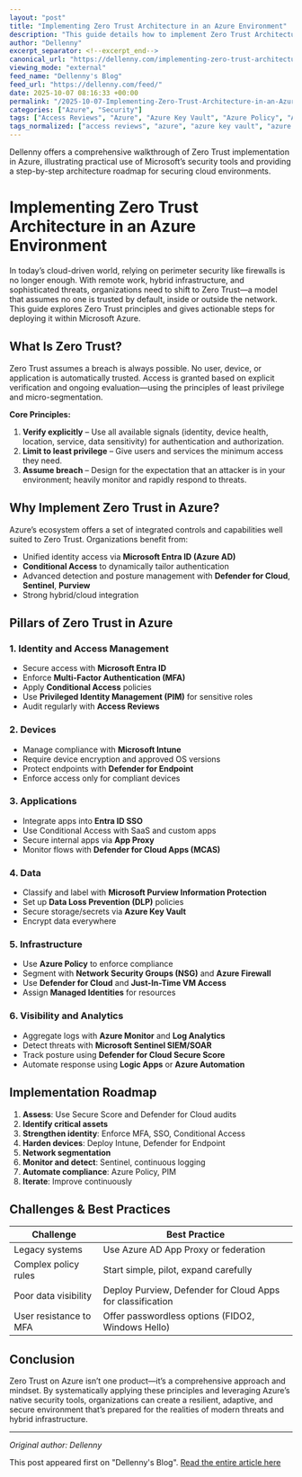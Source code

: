 ```yaml
---
layout: "post"
title: "Implementing Zero Trust Architecture in an Azure Environment"
description: "This guide details how to implement Zero Trust Architecture using Microsoft Azure’s built-in security tools and services. It covers Zero Trust principles, key pillars such as identity, device, application, data, and infrastructure protection, and provides a practical roadmap for rolling out Zero Trust strategies in the cloud. Readers learn how to leverage Microsoft Entra ID, Conditional Access, Defender for Cloud, Microsoft Sentinel, and other Azure-native features to secure modern, hybrid environments and address common challenges."
author: "Dellenny"
excerpt_separator: <!--excerpt_end-->
canonical_url: "https://dellenny.com/implementing-zero-trust-architecture-in-an-azure-environment/"
viewing_mode: "external"
feed_name: "Dellenny's Blog"
feed_url: "https://dellenny.com/feed/"
date: 2025-10-07 08:16:33 +00:00
permalink: "/2025-10-07-Implementing-Zero-Trust-Architecture-in-an-Azure-Environment.html"
categories: ["Azure", "Security"]
tags: ["Access Reviews", "Azure", "Azure Key Vault", "Azure Policy", "Azure Security", "Cloud Security", "Conditional Access", "Data Loss Prevention", "Defender For Endpoint", "Identity And Access Management", "Microsoft Defender", "Microsoft Entra ID", "Microsoft Intune", "Microsoft Purview", "Microsoft Sentinel", "Multi Factor Authentication", "Network Segmentation", "Posts", "Privileged Identity Management", "Security", "SIEM", "Solution Architecture", "Zero Trust Architecture"]
tags_normalized: ["access reviews", "azure", "azure key vault", "azure policy", "azure security", "cloud security", "conditional access", "data loss prevention", "defender for endpoint", "identity and access management", "microsoft defender", "microsoft entra id", "microsoft intune", "microsoft purview", "microsoft sentinel", "multi factor authentication", "network segmentation", "posts", "privileged identity management", "security", "siem", "solution architecture", "zero trust architecture"]
---
```


Dellenny offers a comprehensive walkthrough of Zero Trust implementation in Azure, illustrating practical use of Microsoft’s security tools and providing a step-by-step architecture roadmap for securing cloud environments.<!--excerpt_end-->

# Implementing Zero Trust Architecture in an Azure Environment

In today’s cloud-driven world, relying on perimeter security like firewalls is no longer enough. With remote work, hybrid infrastructure, and sophisticated threats, organizations need to shift to Zero Trust—a model that assumes no one is trusted by default, inside or outside the network. This guide explores Zero Trust principles and gives actionable steps for deploying it within Microsoft Azure.

## What Is Zero Trust?

Zero Trust assumes a breach is always possible. No user, device, or application is automatically trusted. Access is granted based on explicit verification and ongoing evaluation—using the principles of least privilege and micro-segmentation.

**Core Principles:**

1. **Verify explicitly** – Use all available signals (identity, device health, location, service, data sensitivity) for authentication and authorization.
2. **Limit to least privilege** – Give users and services the minimum access they need.
3. **Assume breach** – Design for the expectation that an attacker is in your environment; heavily monitor and rapidly respond to threats.

## Why Implement Zero Trust in Azure?

Azure’s ecosystem offers a set of integrated controls and capabilities well suited to Zero Trust. Organizations benefit from:

- Unified identity access via **Microsoft Entra ID (Azure AD)**
- **Conditional Access** to dynamically tailor authentication
- Advanced detection and posture management with **Defender for Cloud**, **Sentinel**, **Purview**
- Strong hybrid/cloud integration

## Pillars of Zero Trust in Azure

### 1. Identity and Access Management

- Secure access with **Microsoft Entra ID**
- Enforce **Multi-Factor Authentication (MFA)**
- Apply **Conditional Access** policies
- Use **Privileged Identity Management (PIM)** for sensitive roles
- Audit regularly with **Access Reviews**

### 2. Devices

- Manage compliance with **Microsoft Intune**
- Require device encryption and approved OS versions
- Protect endpoints with **Defender for Endpoint**
- Enforce access only for compliant devices

### 3. Applications

- Integrate apps into **Entra ID SSO**
- Use Conditional Access with SaaS and custom apps
- Secure internal apps via **App Proxy**
- Monitor flows with **Defender for Cloud Apps (MCAS)**

### 4. Data

- Classify and label with **Microsoft Purview Information Protection**
- Set up **Data Loss Prevention (DLP)** policies
- Secure storage/secrets via **Azure Key Vault**
- Encrypt data everywhere

### 5. Infrastructure

- Use **Azure Policy** to enforce compliance
- Segment with **Network Security Groups (NSG)** and **Azure Firewall**
- Use **Defender for Cloud** and **Just-In-Time VM Access**
- Assign **Managed Identities** for resources

### 6. Visibility and Analytics

- Aggregate logs with **Azure Monitor** and **Log Analytics**
- Detect threats with **Microsoft Sentinel SIEM/SOAR**
- Track posture using **Defender for Cloud Secure Score**
- Automate response using **Logic Apps** or **Azure Automation**

## Implementation Roadmap

1. **Assess**: Use Secure Score and Defender for Cloud audits
2. **Identify critical assets**
3. **Strengthen identity**: Enforce MFA, SSO, Conditional Access
4. **Harden devices**: Deploy Intune, Defender for Endpoint
5. **Network segmentation**
6. **Monitor and detect**: Sentinel, continuous logging
7. **Automate compliance**: Azure Policy, PIM
8. **Iterate**: Improve continuously

## Challenges & Best Practices

| Challenge                                       | Best Practice                                                    |
|-------------------------------------------------|------------------------------------------------------------------|
| Legacy systems                                  | Use Azure AD App Proxy or federation                             |
| Complex policy rules                            | Start simple, pilot, expand carefully                            |
| Poor data visibility                            | Deploy Purview, Defender for Cloud Apps for classification       |
| User resistance to MFA                          | Offer passwordless options (FIDO2, Windows Hello)                |

## Conclusion

Zero Trust on Azure isn’t one product—it’s a comprehensive approach and mindset. By systematically applying these principles and leveraging Azure’s native security tools, organizations can create a resilient, adaptive, and secure environment that’s prepared for the realities of modern threats and hybrid infrastructure.

---

*Original author: Dellenny*

This post appeared first on "Dellenny's Blog". [Read the entire article here](https://dellenny.com/implementing-zero-trust-architecture-in-an-azure-environment/)
